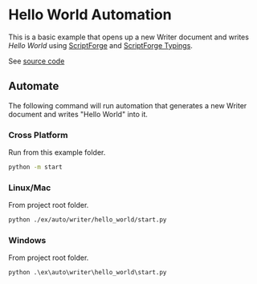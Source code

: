 # Hello World Automation

This is a basic example that opens up a new Writer document and writes *Hello World* using [ScriptForge](https://gitlab.com/LibreOfficiant/scriptforge)
and [ScriptForge Typings](https://pypi.org/project/types-scriptforge/).

See [source code](./start.py)

## Automate


The following command will run automation that generates a new Writer document and writes "Hello World" into it.

### Cross Platform

Run from this example folder.

```sh
python -m start
```

### Linux/Mac

From project root folder.

```sh
python ./ex/auto/writer/hello_world/start.py
```

### Windows

From project root folder.

```ps
python .\ex\auto\writer\hello_world\start.py
```

